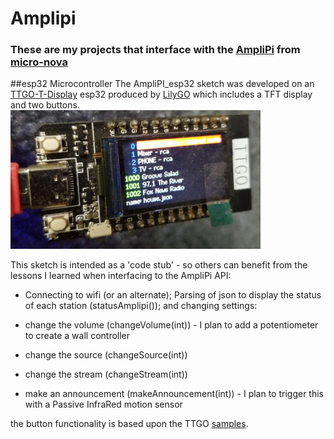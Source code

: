 # Amplipi
### These are my projects that interface with the [AmpliPi](https://github.com/micro-nova/AmpliPi)  from [micro-nova](https://www.micro-nova.com/)

##esp32  Microcontroller 
The AmpliPI_esp32  sketch was developed on an [TTGO-T-Display](https://github.com/Xinyuan-LilyGO/TTGO-T-Display) esp32 produced by [LilyGO](https://github.com/Xinyuan-LilyGO)  which includes a TFT display and two buttons.
![](https://github.com/vszander/Amplipi/blob/main/docs/img/AmpliPi-ttgo.png)

This sketch is intended as a 'code stub' - so others can benefit from the lessons I learned when interfacing to the AmpliPi  API:
-  Connecting to wifi (or an alternate);   Parsing of json to display the status of each station (statusAmplipi()); and changing settings:
  
-  change the volume  (changeVolume(int))  - I plan to add a potentiometer to create a wall controller
-  change the source  (changeSource(int))
-  change the stream  (changeStream(int))
-  make an announcement (makeAnnouncement(int)) - I plan to trigger this with a Passive InfraRed motion sensor
  
  the button functionality is based upon the TTGO  [samples](https://github.com/Xinyuan-LilyGO/TTGO-T-Display/tree/master/TFT_eSPI/examples/FactoryTest). 

